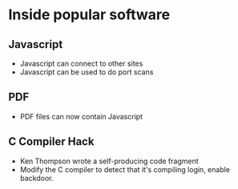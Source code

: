 # Inside popular software

## Javascript
* Javascript can connect to other sites
* Javascript can be used to do port scans

## PDF
* PDF files can now contain Javascript

## C Compiler Hack
* Ken Thompson wrote a self-producing code fragment
* Modify the C compiler to detect that it's compiling login, enable backdoor.


